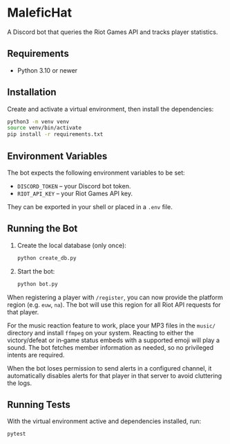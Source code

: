 # MaleficHat

A Discord bot that queries the Riot Games API and tracks player statistics.

## Requirements

- Python 3.10 or newer

## Installation

Create and activate a virtual environment, then install the dependencies:

```bash
python3 -m venv venv
source venv/bin/activate
pip install -r requirements.txt
```

## Environment Variables

The bot expects the following environment variables to be set:

- `DISCORD_TOKEN` &ndash; your Discord bot token.
- `RIOT_API_KEY` &ndash; your Riot Games API key.

They can be exported in your shell or placed in a `.env` file.

## Running the Bot

1. Create the local database (only once):
   ```bash
   python create_db.py
   ```
2. Start the bot:
   ```bash
   python bot.py
   ```

When registering a player with `/register`, you can now provide the platform
region (e.g. `euw`, `na`). The bot will use this region for all Riot API
requests for that player.

For the music reaction feature to work, place your MP3 files in the
`music/` directory and install `ffmpeg` on your system. Reacting to either
the victory/defeat or in‑game status embeds with a supported emoji will play
a sound. The bot fetches member information as needed, so no privileged
intents are required.

When the bot loses permission to send alerts in a configured channel, it
automatically disables alerts for that player in that server to avoid cluttering
the logs.

## Running Tests

With the virtual environment active and dependencies installed, run:

```bash
pytest
```
